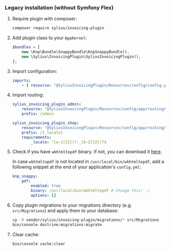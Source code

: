### Legacy installation (without Symfony Flex)

1. Require plugin with composer:

    ```bash
    composer require sylius/invoicing-plugin
    ```
    
2. Add plugin class to your `AppKernel`:

    ```php
    $bundles = [
        new \Knp\Bundle\SnappyBundle\KnpSnappyBundle(),
        new \Sylius\InvoicingPlugin\SyliusInvoicingPlugin(),
    ];
    ```

3. Import configuration:

    ```yaml
    imports:
        - { resource: "@SyliusInvoicingPlugin/Resources/config/config.yml" }
    ```

4. Import routing:

    ```yaml
    sylius_invoicing_plugin_admin:
        resource: "@SyliusInvoicingPlugin/Resources/config/app/routing/admin_invoicing.yml"
        prefix: /admin
    
    sylius_invoicing_plugin_shop:
        resource: "@SyliusInvoicingPlugin/Resources/config/app/routing/shop_invoicing.yml"
        prefix: /{_locale}
        requirements:
            _locale: ^[a-z]{2}(?:_[A-Z]{2})?$
    ```

5. Check if you have `wkhtmltopdf` binary. If not, you can download it [here](https://wkhtmltopdf.org/downloads.html).

    In case `wkhtmltopdf` is not located in `/usr/local/bin/wkhtmltopdf`, add a following snippet at the end of your application's `config.yml`:
    
    ```yaml
    knp_snappy:
        pdf:
            enabled: true
            binary: /usr/local/bin/wkhtmltopdf # Change this! :)
            options: []
    ```   

6. Copy plugin migrations to your migrations directory (e.g. `src/Migrations`) and apply them to your database:

    ```bash
    cp -R vendor/sylius/invoicing-plugin/migrations/* src/Migrations
    bin/console doctrine:migrations:migrate
    ```

7. Clear cache:

    ```bash
    bin/console cache:clear
    ```
